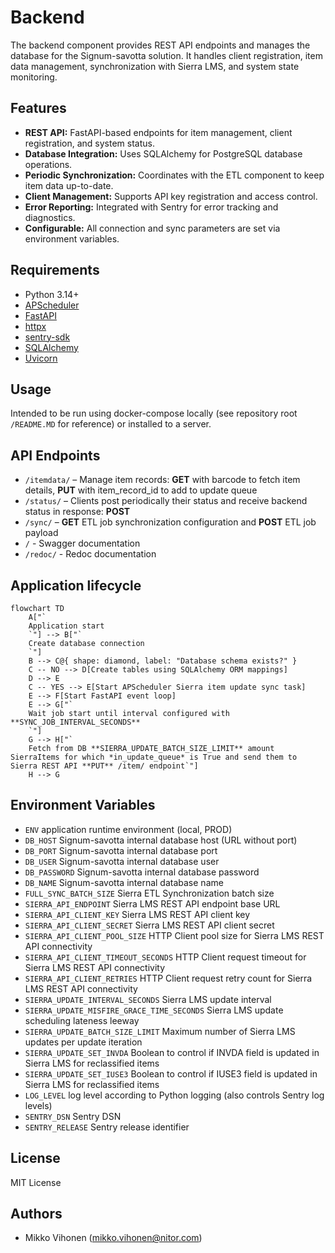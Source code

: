 # Backend

The backend component provides REST API endpoints and manages the database for the Signum-savotta solution. It handles client registration, item data management, synchronization with Sierra LMS, and system state monitoring.

## Features

- **REST API:** FastAPI-based endpoints for item management, client registration, and system status.
- **Database Integration:** Uses SQLAlchemy for PostgreSQL database operations.
- **Periodic Synchronization:** Coordinates with the ETL component to keep item data up-to-date.
- **Client Management:** Supports API key registration and access control.
- **Error Reporting:** Integrated with Sentry for error tracking and diagnostics.
- **Configurable:** All connection and sync parameters are set via environment variables.

## Requirements

- Python 3.14+
- [APScheduler](https://apscheduler.readthedocs.io/)
- [FastAPI](https://fastapi.tiangolo.com/)
- [httpx](https://www.python-httpx.org/)
- [sentry-sdk](https://pypi.org/project/sentry-sdk/)
- [SQLAlchemy](https://www.sqlalchemy.org/)
- [Uvicorn](https://www.uvicorn.org/)

## Usage

Intended to be run using docker-compose locally (see repository root `/README.MD` for reference) or installed to a server.

## API Endpoints

- `/itemdata/` – Manage item records: **GET** with barcode to fetch item details, **PUT** with item_record_id to add to update queue
- `/status/` – Clients post periodically their status and receive backend status in response: **POST**
- `/sync/` – **GET** ETL job synchronization configuration and **POST** ETL job payload
- `/` - Swagger documentation
- `/redoc/` - Redoc documentation

## Application lifecycle

```mermaid
flowchart TD
    A["`
    Application start
    `"] --> B["`
    Create database connection
    `"]
    B --> C@{ shape: diamond, label: "Database schema exists?" }
    C -- NO --> D[Create tables using SQLAlchemy ORM mappings]
    D --> E
    C -- YES --> E[Start APScheduler Sierra item update sync task]
    E --> F[Start FastAPI event loop]
    E --> G["`
    Wait job start until interval configured with **SYNC_JOB_INTERVAL_SECONDS**
    `"]
    G --> H["`
    Fetch from DB **SIERRA_UPDATE_BATCH_SIZE_LIMIT** amount SierraItems for which *in_update_queue* is True and send them to Sierra REST API **PUT** /item/ endpoint`"]
    H --> G
```

## Environment Variables

- `ENV` application runtime environment (local, PROD)
- `DB_HOST` Signum-savotta internal database host (URL without port)
- `DB_PORT` Signum-savotta internal database port
- `DB_USER` Signum-savotta internal database user
- `DB_PASSWORD` Signum-savotta internal database password
- `DB_NAME` Signum-savotta internal database name
- `FULL_SYNC_BATCH_SIZE` Sierra ETL Synchronization batch size
- `SIERRA_API_ENDPOINT` Sierra LMS REST API endpoint base URL
- `SIERRA_API_CLIENT_KEY` Sierra LMS REST API client key
- `SIERRA_API_CLIENT_SECRET` Sierra LMS REST API client secret
- `SIERRA_API_CLIENT_POOL_SIZE` HTTP Client pool size for Sierra LMS REST API connectivity
- `SIERRA_API_CLIENT_TIMEOUT_SECONDS` HTTP Client request timeout for Sierra LMS REST API connectivity
- `SIERRA_API_CLIENT_RETRIES` HTTP Client request retry count for Sierra LMS REST API connectivity
- `SIERRA_UPDATE_INTERVAL_SECONDS` Sierra LMS update interval
- `SIERRA_UPDATE_MISFIRE_GRACE_TIME_SECONDS` Sierra LMS update scheduling lateness leeway
- `SIERRA_UPDATE_BATCH_SIZE_LIMIT` Maximum number of Sierra LMS updates per update iteration
- `SIERRA_UPDATE_SET_INVDA` Boolean to control if INVDA field is updated in Sierra LMS for reclassified items
- `SIERRA_UPDATE_SET_IUSE3` Boolean to control if IUSE3 field is updated in Sierra LMS for reclassified items
- `LOG_LEVEL` log level according to Python logging (also controls Sentry log levels)
- `SENTRY_DSN` Sentry DSN
- `SENTRY_RELEASE` Sentry release identifier 

## License

MIT License

## Authors

- Mikko Vihonen (mikko.vihonen@nitor.com)


